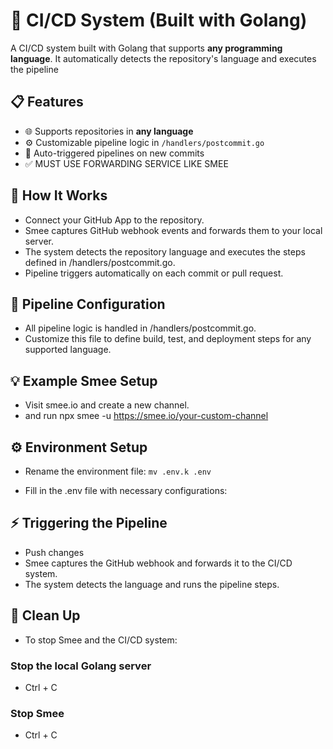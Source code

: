 # 🚀  CI/CD System (Built with Golang)

A  CI/CD system built with Golang that supports **any programming language**. It automatically detects the repository's language and executes the pipeline 

## 📋 Features
- 🌐 Supports repositories in **any language**
- ⚙️ Customizable pipeline logic in `/handlers/postcommit.go`
- 🔄 Auto-triggered pipelines on new commits
- ✅ MUST USE FORWARDING SERVICE LIKE SMEE 

 ## 🧪 How It Works
- Connect your GitHub App to the repository.
- Smee captures GitHub webhook events and forwards them to your local server.
- The system detects the repository language and executes the steps defined in /handlers/postcommit.go.
- Pipeline triggers automatically on each commit or pull request.
## 📁 Pipeline Configuration
- All pipeline logic is handled in /handlers/postcommit.go.
- Customize this file to define build, test, and deployment steps for any supported language.
##  💡 Example Smee Setup
- Visit smee.io and create a new channel.
- and run  npx smee -u https://smee.io/your-custom-channel


## ⚙️ Environment Setup
- Rename the environment file:
`mv .env.k .env`

- Fill in the .env file with necessary configurations:

##  ⚡ Triggering the Pipeline
- Push changes
- Smee captures the GitHub webhook and forwards it to the CI/CD system.
- The system detects the language and runs the pipeline steps.
##  💾 Clean Up
- To stop Smee and the CI/CD system:

### Stop the local Golang server
- Ctrl + C

### Stop Smee
- Ctrl + C
